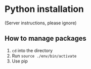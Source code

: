 # Python installation

(Server instructions, please ignore)

## How to manage packages

1. ```cd``` into the directory
2. Run ```source ./env/bin/activate```
3. Use pip